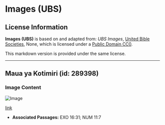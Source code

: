 # Images (UBS)

## License Information

**Images (UBS)** is based on and adapted from: _UBS Images_, [United Bible Societies](https://unitedbiblesocieties.org/), None, which is licensed under a [Public Domain CC0](https://creativecommons.org/public-domain/cc0/).

This markdown version is provided under the same license.



--------------------------------

## Maua ya Kotimiri (id: 289398)

### Image Content

![Image](https://cdn.aquifer.bible/aquifer-content/resources/Media/WEB-0148_coriander_flower.jpg)

[link](https://cdn.aquifer.bible/aquifer-content/resources/Media/WEB-0148_coriander_flower.jpg)

* **Associated Passages:** EXO 16:31; NUM 11:7


